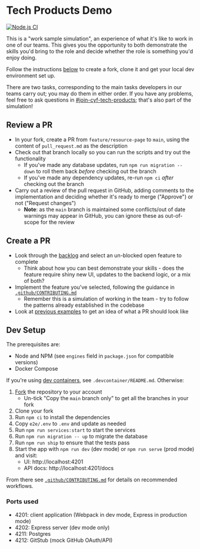 # Tech Products Demo

[![Node.js CI](https://github.com/CodeYourFuture/tech-products-demo/workflows/Node.js%20CI/badge.svg)](https://github.com/CodeYourFuture/tech-products-demo/actions)

This is a "work sample simulation", an experience of what it's like to work in one of our teams. This gives you the opportunity to both demonstrate the skills you'd bring to the role and decide whether the role is something you'd enjoy doing.

Follow the instructions [below](#dev-setup) to create a fork, clone it and get your local dev environment set up.

There are two tasks, corresponding to the main tasks developers in our teams carry out; you may do them in either order. If you have any problems, feel free to ask questions in [#join-cyf-tech-products](https://codeyourfuture.slack.com/archives/C05AAMJSAKC); that's also part of the simulation!

## Review a PR

- In your fork, create a PR from `feature/resource-page` to `main`, using the content of `pull_request.md` as the description
- Check out that branch locally so you can run the scripts and try out the functionality
  - If you've made any database updates, run `npm run migration -- down` to roll them back _before_ checking out the branch
  - If you've made any dependency updates, re-run `npm ci` _after_ checking out the branch
- Carry out a review of the pull request in GitHub, adding comments to the implementation and deciding whether it's ready to merge ("Approve") or not ("Request changes")
  - **Note**: as the `main` branch is maintained some conflicts/out of date warnings may appear in GitHub, you can ignore these as out-of-scope for the review

## Create a PR

- Look through the [backlog][unblocked-features] and select an un-blocked open feature to complete
  - Think about how you can best demonstrate your skills - does the feature require shiny new UI, updates to the backend logic, or a mix of both?
- Implement the feature you've selected, following the guidance in [`.github/CONTRIBUTING.md`][contributing]
  - Remember this is a simulation of working in the team - try to follow the patterns already established in the codebase
- Look at [previous examples][merged-prs] to get an idea of what a PR should look like

## Dev Setup

The prerequisites are:

- Node and NPM (see `engines` field in `package.json` for compatible versions)
- Docker Compose

If you're using [dev containers], see `.devcontainer/README.md`. Otherwise:

1. [Fork] the repository to your account
   - Un-tick "Copy the `main` branch only" to get all the branches in your fork
2. Clone your fork
3. Run `npm ci` to install the dependencies
4. Copy `e2e/.env` to `.env` and update as needed
5. Run `npm run services:start` to start the services
6. Run `npm run migration -- up` to migrate the database
7. Run `npm run ship` to ensure that the tests pass
8. Start the app with `npm run dev` (dev mode) or `npm run serve` (prod mode) and visit:
   - UI: http://localhost:4201
   - API docs: http://localhost:4201/docs

From there see [`.github/CONTRIBUTING.md`][contributing] for details on recommended workflows.

### Ports used

- 4201: client application (Webpack in dev mode, Express in production mode)
- 4202: Express server (dev mode only)
- 4211: Postgres
- 4212: GitStub (mock GitHub OAuth/API)

[contributing]: .github/CONTRIBUTING.md
[dev containers]: https://code.visualstudio.com/docs/devcontainers/containers
[fork]: https://docs.github.com/en/get-started/quickstart/fork-a-repo
[merged-prs]: https://github.com/CodeYourFuture/tech-products-demo/pulls?q=is%3Apr+is%3Amerged+
[unblocked-features]: https://github.com/CodeYourFuture/tech-products-demo/issues?q=is%3Aopen+is%3Aissue+-label%3Ablocked+label%3A%22%3Asparkles%3A+feature%22
